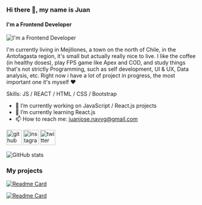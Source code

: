  ### Hi there 👋, my name is **Juan**
#### I'm a Frontend Developer
![I'm a Frontend Developer](https://i.ibb.co/nzLtv3T/Welcome.png)

I'm currently living in Mejillones, a town on the north of Chile, in the Antofagasta region, it's small but actually really nice to live.
I like the coffee (in healthy doses), play FPS game like Apex and COD, and study things that's not strictly Programming, such as self development, UI & UX, Data analysis, etc.
Right now i have a lot of project in progress, the most important one it's myself ❤️

Skills: JS / REACT / HTML / CSS / Bootstrap

- 🔭 I’m currently working on JavaScript / React.js projects 
- 🌱 I’m currently learning React.js 
- 📫 How to reach me: juanjose.navvg@gmail.com 


[<img src='https://cdn.jsdelivr.net/npm/simple-icons@3.0.1/icons/github.svg' alt='github' color='white' height='40'>](https://github.com/juannjo)  [<img src='https://cdn.jsdelivr.net/npm/simple-icons@3.0.1/icons/instagram.svg' alt='instagram' height='40'>](https://www.instagram.com/juanjonv9/)  [<img src='https://cdn.jsdelivr.net/npm/simple-icons@3.0.1/icons/twitter.svg' alt='twitter' height='40'>](https://twitter.com/@_juannjo)  

![GitHub stats](https://github-readme-stats.vercel.app/api?username=juannjo&show_icons=true)  

### My projects

[![Readme Card](https://github-readme-stats.vercel.app/api/pin/?username=juannjo&repo=HookedApp)](https://github.com/juannjo/HookedApp)

[![Readme Card](https://github-readme-stats.vercel.app/api/pin/?username=juannjo&repo=Gif-expert-App)](https://github.com/juannjo/Gif-expert-App)
